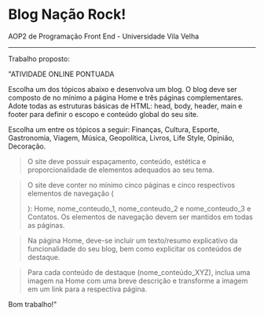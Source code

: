 # Blog Nação Rock!
AOP2 de Programação Front End - Universidade Vila Velha

---

Trabalho proposto:

"ATIVIDADE ONLINE PONTUADA

Escolha um dos tópicos abaixo e desenvolva um blog. O blog deve ser composto de no mínimo a página Home e três páginas complementares. Adote todas as estruturas básicas de HTML: head, body, header, main e footer para definir o escopo e conteúdo global do seu site.

Escolha um entre os tópicos a seguir: Finanças, Cultura, Esporte, Gastronomia, Viagem, Música, Geopolítica, Livros, Life Style, Opinião, Decoração.


> O site deve possuir espaçamento, conteúdo, estética e proporcionalidade de elementos adequados ao seu tema.

> O site deve conter no mínimo cinco páginas e cinco respectivos elementos de navegação (<nav>): Home, nome_conteudo_1, nome_conteudo_2 e nome_conteudo_3 e Contatos. Os elementos de navegação devem ser mantidos em todas as páginas.

> Na página Home, deve-se incluir um texto/resumo explicativo da funcionalidade do seu blog, bem como explicitar os conteúdos de destaque. 

> Para cada conteúdo de destaque (nome_conteúdo_XYZ), inclua uma imagem na Home com uma breve descrição e transforme a imagem em um link para a respectiva página. 

Bom trabalho!"
